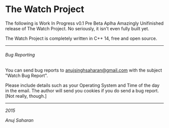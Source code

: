 # The Watch Project

The following is Work In Progress v0.1 Pre Beta Aplha Amazingly Unifinished release of The Watch Project.
No seriously, it isn't even fully built yet.

The Watch Project is completely written in C++ 14, free and open source.

--------------------------------------------------------------------------------------------------------------------------------
###### Bug Reporting

You can send bug reports to <anujsinghsaharan@gmail.com> with the subject "Watch Bug Report". 

Please include details such as your Operating System and Time of the day in the email. 
The author will send you cookies if you do send a bug report. [Not really, though.]

--------------------------------------------------------------------------------------------------------------------------------
*2015*

*Anuj Saharan*
